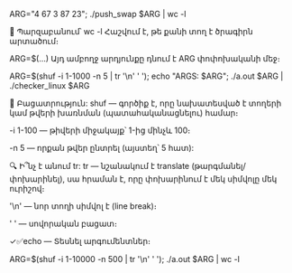ARG="4 67 3 87 23"; ./push_swap $ARG | wc -l

📌 Պարզաբանում՝
wc -l Հաշվում է, թե քանի տող է ծրագիրն արտածում։

ARG=$(...) Այդ ամբողջ արդյունքը դնում է ARG փոփոխականի մեջ։

ARG=$(shuf -i 1-1000 -n 5 | tr '\n' ' '); echo "ARGS: $ARG"; ./a.out $ARG | ./checker_linux $ARG

📌 Բացատրություն:
shuf — գործիք է, որը նախատեսված է տողերի կամ թվերի խառնման (պատահականացնելու) համար։

   -i 1-100 — թիվերի միջակայք՝ 1-ից մինչև 100։

   -n 5 — որքան թվեր ընտրել (այստեղ՝ 5 հատ):


🔍 Ի՞նչ է անում tr:
tr — նշանակում է translate (թարգմանել/փոխարինել), սա հրաման է, որը փոխարինում է մեկ սիմվոլը մեկ ուրիշով։

   '\n' — նոր տողի սիմվոլ է (line break)։

   ' ' — սովորական բացատ։

✓✅echo — Տեսնել արգումենտներ։

ARG=$(shuf -i 1-10000 -n 500 | tr '\n' ' '); ./a.out $ARG | wc -l

